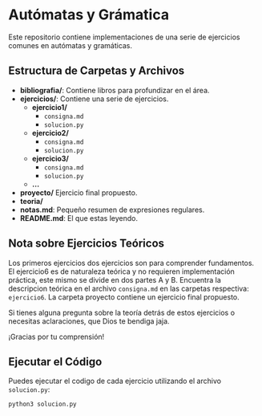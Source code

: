 # Autómatas y Grámatica

Este repositorio contiene implementaciones de una serie de ejercicios comunes en autómatas y gramáticas.

## Estructura de Carpetas y Archivos
- **bibliografia/**: Contiene libros para profundizar en el área.
- **ejercicios/**: Contiene una serie de ejercicios.
  - **ejercicio1/**
    - `consigna.md`
    - `solucion.py`
  - **ejercicio2/**
    - `consigna.md`
    - `solucion.py`
  - **ejercicio3/**
    - `consigna.md`
    - `solucion.py`
  - **...**
- **proyecto/** Ejercicio final propuesto.
- **teoria/** 
- **notas.md**: Pequeño resumen de expresiones regulares.
- **README.md**: El que estas leyendo.

## Nota sobre Ejercicios Teóricos
Los primeros ejercicios dos ejercicios son para comprender fundamentos.
El ejercicio6 es de naturaleza teórica y no requieren implementación práctica, este mismo se divide en dos partes A y B. Encuentra la descripcion teórica en el archivo `consigna.md` en las carpetas respectiva: `ejercicio6`.
La carpeta proyecto contiene un ejercicio final propuesto.

Si tienes alguna pregunta sobre la teoría detrás de estos ejercicios o necesitas aclaraciones, que Dios te bendiga jaja.

¡Gracias por tu comprensión!

## Ejecutar el Código

Puedes ejecutar el codigo de cada ejercicio utilizando el archivo `solucion.py`:

```bash
python3 solucion.py
```
